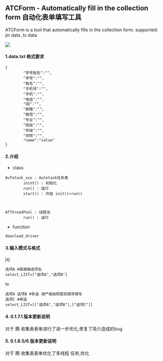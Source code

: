 ## ATCForm - Automatically fill in the collection form 自动化表单填写工具
ATCForm is a tool that automatically fills in the collection form.
supported: jin data ,tx data

![](https://img.shields.io/github/release/YKONGCO/ATCForm)
#### 1.data.txt 格式要求
```
{
        "学号姓名":"",
        "学号":"",
        "姓名":"",
        "手机号":"",
        "手机":"",
        "电话":"",
        "QQ":"",
        "邮箱":"",
        "微信":"",
        "专业":"",
        "班级":"",
        "年级":"",
        "学院":"",
        "name":"value"
}

```



#### 2.介绍
* class
```
AuTotask_xxx : Autotask任务类
        inint() : 初始化
        run() : 运行
        start() : 开始 init()+run()



ATThreadPool : 线程池
        run() : 运行
```
 
* function
```
download_driver
```


#### 3.输入模式与格式
jsj
```
选项A #直接输选项名
select_LIST=["选项A","选项B"]
```

tx
```
选项A 选项B #多选 请严格按照题目顺序填写
选项C #单选
select_LIST=[["选项A","选项B"],["选项C"]]
```


#### 4. 0.1.7.1 版本更新说明
对于 腾 收集表表单进行了进一步优化,修复了简介造成的bug

#### 5. 0.1.8.5/6 版本更新说明
对于 腾 收集表表单优化了多线程 任务,优化